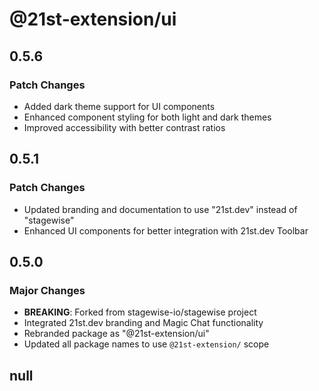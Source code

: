 # @21st-extension/ui

## 0.5.6

### Patch Changes

- Added dark theme support for UI components
- Enhanced component styling for both light and dark themes
- Improved accessibility with better contrast ratios

## 0.5.1

### Patch Changes

- Updated branding and documentation to use "21st.dev" instead of "stagewise"
- Enhanced UI components for better integration with 21st.dev Toolbar

## 0.5.0

### Major Changes

- **BREAKING**: Forked from stagewise-io/stagewise project
- Integrated 21st.dev branding and Magic Chat functionality
- Rebranded package as "@21st-extension/ui"
- Updated all package names to use `@21st-extension/` scope

## null
